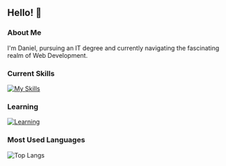 ## Hello! 🫰

### About Me
I'm Daniel, pursuing an IT degree and currently navigating the fascinating realm of Web Development.

### Current Skills
[![My Skills](https://skillicons.dev/icons?i=html,css,sass)](https://skillicons.dev)

### Learning
[![Learning](https://skillicons.dev/icons?i=js,java)](https://skillicons.dev)
### Most Used Languages
![Top Langs](https://github-readme-stats.vercel.app/api/top-langs/?username=RadiantReversal&hide_title=true&theme=rose)
